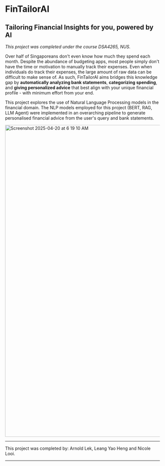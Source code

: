 # FinTailorAI
Tailoring Financial Insights for you, powered by AI
-------
_This project was completed under the course DSA4265, NUS._

Over half of Singaporeans don't even know how much they spend each month. Despite the abundance of budgeting apps, most people simply don't have the time or motivation to manually track their expenses. Even when individuals do track their expenses, the large amount of raw data can be difficult to make sense of. As such, FinTailorAI aims bridges this knowledge gap by **automatically analyzing bank statements**, **categorizing spending**, and **giving personalized advice** that best align with your unique financial profile - with minimum effort from your end.

This project explores the use of Natural Language Processing models in the financial domain. The NLP models employed for this project (BERT, RAG, LLM Agent) were implemented in an overarching pipeline to generate personalised financial advice from the user's query and bank statements. 

<img width="1014" alt="Screenshot 2025-04-20 at 6 19 10 AM" src="https://github.com/user-attachments/assets/a44ce4fe-a69e-48ab-acd8-7c26cbe90082" />

-----

This project was completed by: Arnold Lek, Leang Yao Heng and Nicole Looi. 

-----
